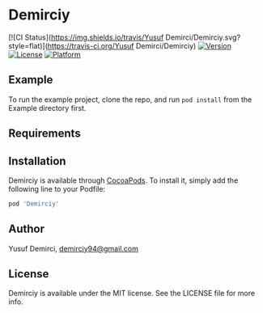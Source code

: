 # Demirciy

[![CI Status](https://img.shields.io/travis/Yusuf Demirci/Demirciy.svg?style=flat)](https://travis-ci.org/Yusuf Demirci/Demirciy)
[![Version](https://img.shields.io/cocoapods/v/Demirciy.svg?style=flat)](https://cocoapods.org/pods/Demirciy)
[![License](https://img.shields.io/cocoapods/l/Demirciy.svg?style=flat)](https://cocoapods.org/pods/Demirciy)
[![Platform](https://img.shields.io/cocoapods/p/Demirciy.svg?style=flat)](https://cocoapods.org/pods/Demirciy)

## Example

To run the example project, clone the repo, and run `pod install` from the Example directory first.

## Requirements

## Installation

Demirciy is available through [CocoaPods](https://cocoapods.org). To install
it, simply add the following line to your Podfile:

```ruby
pod 'Demirciy'
```

## Author

Yusuf Demirci, demirciy94@gmail.com

## License

Demirciy is available under the MIT license. See the LICENSE file for more info.
